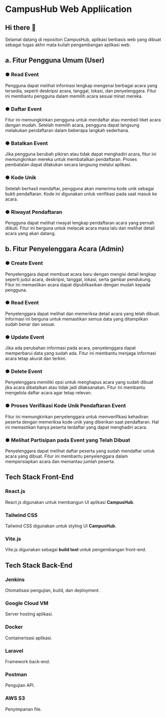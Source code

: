 # CampusHub Web Appliication

## Hi there 👋
Selamat datang di repositori CampusHub, aplikasi berbasis web yang dibuat sebagai tugas akhir mata kuliah pengembangan aplikasi web.

## a. Fitur Pengguna Umum (User)

### ● Read Event
Pengguna dapat melihat informasi lengkap mengenai berbagai acara yang tersedia, seperti deskripsi acara, tanggal, lokasi, dan penyelenggara. Fitur ini membantu pengguna dalam memilih acara sesuai minat mereka.

### ● Daftar Event
Fitur ini memungkinkan pengguna untuk mendaftar atau membeli tiket acara dengan mudah. Setelah memilih acara, pengguna dapat langsung melakukan pendaftaran dalam beberapa langkah sederhana.

### ● Batalkan Event
Jika pengguna berubah pikiran atau tidak dapat menghadiri acara, fitur ini memungkinkan mereka untuk membatalkan pendaftaran. Proses pembatalan dapat dilakukan secara langsung melalui aplikasi.

### ● Kode Unik
Setelah berhasil mendaftar, pengguna akan menerima kode unik sebagai bukti pendaftaran. Kode ini digunakan untuk verifikasi pada saat masuk ke acara.

### ● Riwayat Pendaftaran
Pengguna dapat melihat riwayat lengkap pendaftaran acara yang pernah diikuti. Fitur ini berguna untuk melacak acara masa lalu dan melihat detail acara yang akan datang.

## b. Fitur Penyelenggara Acara (Admin)

### ● Create Event
Penyelenggara dapat membuat acara baru dengan mengisi detail lengkap seperti judul acara, deskripsi, tanggal, lokasi, serta gambar pendukung. Fitur ini memastikan acara dapat dipublikasikan dengan mudah kepada pengguna.

### ● Read Event
Penyelenggara dapat melihat dan memeriksa detail acara yang telah dibuat. Informasi ini berguna untuk memastikan semua data yang ditampilkan sudah benar dan sesuai.

### ● Update Event
Jika ada perubahan informasi pada acara, penyelenggara dapat memperbarui data yang sudah ada. Fitur ini membantu menjaga informasi acara tetap akurat dan terkini.

### ● Delete Event
Penyelenggara memiliki opsi untuk menghapus acara yang sudah dibuat jika acara dibatalkan atau tidak jadi dilaksanakan. Fitur ini membantu mengelola daftar acara agar tetap relevan.

### ● Proses Verifikasi Kode Unik Pendaftaran Event
Fitur ini memungkinkan penyelenggara untuk memverifikasi kehadiran peserta dengan memeriksa kode unik yang diberikan saat pendaftaran. Hal ini memastikan hanya peserta terdaftar yang dapat menghadiri acara.

### ● Melihat Partisipan pada Event yang Telah Dibuat
Penyelenggara dapat melihat daftar peserta yang sudah mendaftar untuk acara yang dibuat. Fitur ini membantu penyelenggara dalam mempersiapkan acara dan memantau jumlah peserta.

## Tech Stack Front-End

### React.js
React.js digunakan untuk membangun UI aplikasi **CampusHub**.  

### Tailwind CSS
Tailwind CSS digunakan untuk styling UI **CampusHub**.  

### Vite.js
Vite.js digunakan sebagai **build tool** untuk pengembangan front-end.

## Tech Stack Back-End

### Jenkins  
Otomatisasi pengujian, build, dan deployment.  

### Google Cloud VM  
Server hosting aplikasi.  

### Docker  
Containerisasi aplikasi.  

### Laravel  
Framework back-end.  

### Postman  
Pengujian API.  

### AWS S3  
Penyimpanan file.
